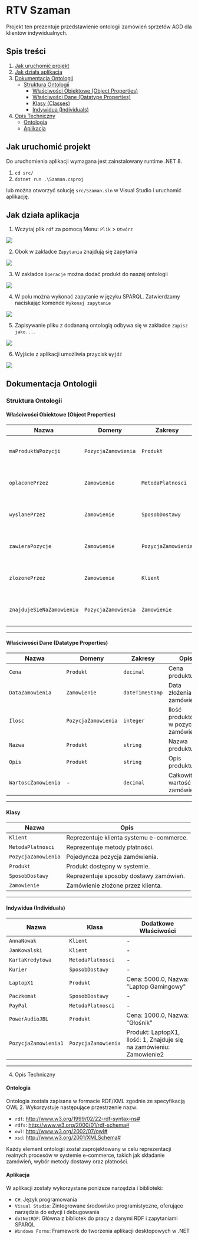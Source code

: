 # RTV Szaman

Projekt ten prezentuje przedstawienie ontologii zamówień sprzetów AGD dla klientów indywidualnych. 

## Spis treści

1. [Jak uruchomić projekt](#jak-uruchomić-projekt)
2. [Jak działa aplikacja](#jak-działa-aplikacja)
3. [Dokumentacja Ontologii](#dokumentacja-ontologii)
   - [Struktura Ontologii](#struktura-ontologii)
      - [Właściwości Obiektowe (Object Properties)](#właściwości-obiektowe-object-properties)
      - [Właściwości Dane (Datatype Properties)](#właściwości-dane-datatype-properties)
      - [Klasy (Classes)](#klasy)
      - [Indywidua (Individuals)](#indywidua-individuals)
4.  [Opis Techniczny](#opis-techniczny)
      - [Ontologia](#ontologia)
      - [Aplikacja](#aplikacja)

## Jak uruchomić projekt

Do uruchomienia aplikacji wymagana jest zainstalowany runtime .NET 8.

1. `cd src/`
2. `dotnet run .\Szaman.csproj`

lub można otworzyć solucję `src/Szaman.sln` w Visual Studio i uruchomić aplikację.

## Jak działa aplikacja

1. Wczytaj plik `rdf` za pomocą Menu: `Plik` > `Otwórz`

![](assets/menu_open.png)

2. Obok w zakładce `Zapytania` znajdują się zapytania

![](assets/menu_queries.png)

3. W zakładce `Operacje` można dodać produkt do naszej ontologii

![](assets/menu_operations.png)

4. W polu można wykonać zapytanie w języku SPARQL. Zatwierdzamy naciskając komende `Wykonaj zapytanie`

![](assets/menu_sparql.png)

5. Zapisywanie pliku z dodananą ontologią odbywa się w zakładce `Zapisz jako...`. 

![](assets/menu_save_as.png)

6. Wyjście z aplikacji umożliwia przycisk `Wyjdź`

![](assets/menu_exit.png)

## Dokumentacja Ontologii

### Struktura Ontologii

#### Właściwości Obiektowe (Object Properties)

| Nazwa                  | Domeny                      | Zakresy                          | Opis                                  |
|------------------------|----------------------------|----------------------------------|---------------------------------------|
| `maProduktWPozycji`    | `PozycjaZamowienia`        | `Produkt`                        | Łączy pozycję zamówienia z produktem. |
| `oplaconePrzez`        | `Zamowienie`               | `MetodaPlatnosci`                | Wskazuje metodę płatności dla zamówienia. |
| `wyslanePrzez`         | `Zamowienie`               | `SposobDostawy`                  | Łączy zamówienie z metodą dostawy.    |
| `zawieraPozycje`       | `Zamowienie`               | `PozycjaZamowienia`              | Łączy zamówienie z jego pozycjami.    |
| `zlozonePrzez`         | `Zamowienie`               | `Klient`                         | Wskazuje klienta, który złożył zamówienie. |
| `znajdujeSieNaZamowieniu` | `PozycjaZamowienia`      | `Zamowienie`                     | Łączy pozycję zamówienia z zamówieniem. |

---

#### Właściwości Dane (Datatype Properties)

| Nazwa               | Domeny                | Zakresy           | Opis                                     |
|---------------------|-----------------------|-------------------|------------------------------------------|
| `Cena`              | `Produkt`            | `decimal`         | Cena produktu.                          |
| `DataZamowienia`    | `Zamowienie`         | `dateTimeStamp`   | Data złożenia zamówienia.               |
| `Ilosc`             | `PozycjaZamowienia`  | `integer`         | Ilość produktów w pozycji zamówienia.   |
| `Nazwa`             | `Produkt`            | `string`          | Nazwa produktu.                         |
| `Opis`              | `Produkt`            | `string`          | Opis produktu.                          |
| `WartoscZamowienia` | -                    | `decimal`         | Całkowita wartość zamówienia.           |

---

#### Klasy

| Nazwa              | Opis                                          |
|--------------------|----------------------------------------------|
| `Klient`           | Reprezentuje klienta systemu e-commerce.     |
| `MetodaPlatnosci`  | Reprezentuje metody płatności.               |
| `PozycjaZamowienia`| Pojedyncza pozycja zamówienia.               |
| `Produkt`          | Produkt dostępny w systemie.                 |
| `SposobDostawy`    | Reprezentuje sposoby dostawy zamówień.       |
| `Zamowienie`       | Zamówienie złożone przez klienta.            |

---

#### Indywidua (Individuals)

| Nazwa                | Klasa                | Dodatkowe Właściwości                                 |
|----------------------|----------------------|------------------------------------------------------|
| `AnnaNowak`          | `Klient`            | -                                                    |
| `JanKowalski`        | `Klient`            | -                                                    |
| `KartaKredytowa`     | `MetodaPlatnosci`   | -                                                    |
| `Kurier`             | `SposobDostawy`     | -                                                    |
| `LaptopX1`           | `Produkt`           | Cena: 5000.0, Nazwa: "Laptop Gamingowy"             |
| `Paczkomat`          | `SposobDostawy`     | -                                                    |
| `PayPal`             | `MetodaPlatnosci`   | -                                                    |
| `PowerAudioJBL`      | `Produkt`           | Cena: 1000.0, Nazwa: "Głośnik"                      |
| `PozycjaZamowienia1` | `PozycjaZamowienia` | Produkt: LaptopX1, Ilość: 1, Znajduje się na zamówieniu: Zamowienie2 |

---

4. Opis Techniczny

#### Ontologia 

Ontologia została zapisana w formacie RDF/XML zgodnie ze specyfikacją OWL 2. Wykorzystuje następujące przestrzenie nazw:

- `rdf`: http://www.w3.org/1999/02/22-rdf-syntax-ns#
- `rdfs`: http://www.w3.org/2000/01/rdf-schema#
- `owl`: http://www.w3.org/2002/07/owl#
- `xsd`: http://www.w3.org/2001/XMLSchema#

Każdy element ontologii został zaprojektowany w celu reprezentacji realnych procesów w systemie e-commerce, takich jak składanie zamówień, wybór metody dostawy oraz płatności.

#### Aplikacja

W aplikacji zostały wykorzystane poniższe narzędzia i biblioteki:

- `C#`: Język programowania
- `Visual Studio`: Zintegrowane środowisko programistyczne, oferujące narzędzia do edycji i debugowania
- `dotNetRDF`: Główna z bibliotek do pracy z danymi RDF i zapytaniami SPARQL
- `Windows Forms`: Framework do tworzenia aplikacji desktopowych w .NET